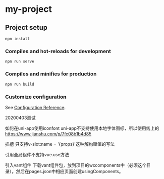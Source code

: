 # my-project

## Project setup
```
npm install
```

### Compiles and hot-reloads for development
```
npm run serve
```

### Compiles and minifies for production
```
npm run build
```

### Customize configuration
See [Configuration Reference](https://cli.vuejs.org/config/).


20200403测试

如何在uni-app使用iconfont
uni-app不支持使用本地字体图标，所以使用线上的
https://www.jianshu.com/p/7fc08b1b4d85

插槽
只支持v-slot:name = '{props}'这种解构赋值的写法

引用全局组件不支持vue.use方法

引入vant组件
下载vant组件包，放到项目的wxcomponents中（必须这个目录），然后在pages.json中相应页面创建usingComponents。